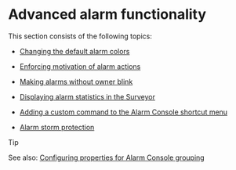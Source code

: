 # Advanced alarm functionality

This section consists of the following topics:

- [Changing the default alarm colors](Changing_the_default_alarm_colors.md)

- [Enforcing motivation of alarm actions](Enforcing_motivation_of_alarm_actions.md)

- [Making alarms without owner blink](Making_alarms_without_owner_blink.md)

- [Displaying alarm statistics in the Surveyor](Displaying_alarm_statistics_in_the_Surveyor.md)

- [Adding a custom command to the Alarm Console shortcut menu](Adding_a_custom_command_to_the_Alarm_Console_shortcut_menu.md)

- [Alarm storm protection](Alarm_storm_protection.md)

> [!TIP]
> See also:
> [Configuring properties for Alarm Console grouping](../../part_7/SkylineDataminerFolder/PropertyConfiguration_xml.md#configuring-properties-for-alarm-console-grouping)

